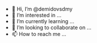 - 👋 Hi, I’m @demidovsdmy
- 👀 I’m interested in ...
- 🌱 I’m currently learning ...
- 💞️ I’m looking to collaborate on ...
- 📫 How to reach me ...

<!---
demidovsdmy/demidovsdmy is a ✨ special ✨ repository because its `README.md` (this file) appears on your GitHub profile.
You can click the Preview link to take a look at your changes.
--->
